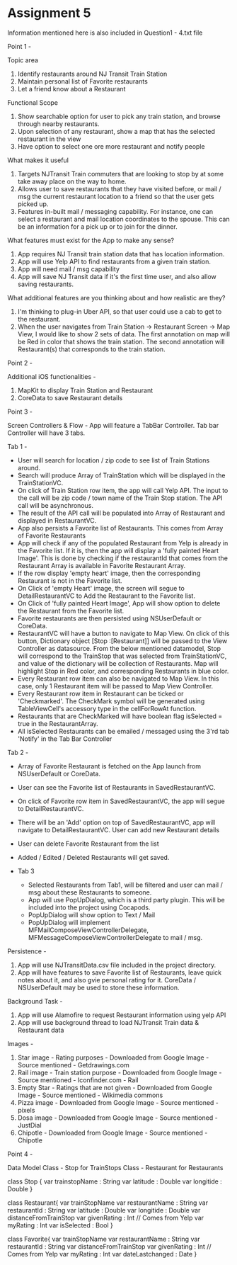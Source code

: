 # Assignment 5

Information mentioned here is also included in Question1 - 4.txt file

Point 1 -

Topic area

1) Identify restaurants around NJ Transit Train Station
2) Maintain personal list of Favorite restaurants
3) Let a friend know about a Restaurant


Functional Scope 

1) Show searchable option for user to pick any train station, and browse through nearby restaurants.
2) Upon selection of any restaurant, show a map that has the selected restaurant in the view
3) Have option to select one ore more restaurant and notify people

What makes it useful

1) Targets NJTransit Train commuters that are looking to stop by at some take away place on the way to home. 
2) Allows user to save restaurants that they have visited before, or mail / msg the current restaurant location to a friend so that the user gets picked up.
3) Features in-built mail / messaging capability. For instance, one can select a restaurant and mail location coordinates to the spouse. This can be an information for a pick up or to join for the dinner.

What features must exist for the App to make any sense?

1) App requires NJ Transit train station data that has location information.
2) App will use Yelp API to find restaurants from a given train station.
3) App will need mail / msg capability 
4) App will save NJ Transit data if it's the first time user, and also allow saving restaurants.

What additional features are you thinking about and how realistic are they?

1) I'm thinking to plug-in Uber API, so that user could use a cab to get to the restaurant.
2) When the user navigates from Train Station -> Restaurant Screen -> Map View, I would like to show 2 sets of data. The first annotation on map will be Red in color that shows the train station. The second annotation will Restaurant(s) that corresponds to the train station.


Point 2 -

Additional iOS functionalities -

1) MapKit to display Train Station and Restaurant
2) CoreData to save Restaurant details

Point 3 -

Screen Controllers & Flow -
App will feature a TabBar Controller. Tab bar Controller will have 3 tabs. 

Tab 1 -

- User will search for location / zip code to see list of Train Stations around.
- Search will produce Array of TrainStation which will be displayed in the TrainStationVC.
- On click of Train Station row item, the app will call Yelp API. The input to the call will be zip code / town name of the 
  Train Stop station. The API call will be asynchronous. 
- The result of the API call will be populated into Array of Restaurant and displayed in RestaurantVC.
- App also persists a Favorite list of Restaurants. This comes from Array of Favorite Restaurants
- App will check if any of the populated Restaurant from Yelp is already in the Favorite list. If it is, then the app will display  a 'fully painted Heart Image'.  This is done by checking if the restaurantId that comes from the Restaurant Array is available in Favorite Restaurant Array.
- If the row display 'empty heart' image, then the corresponding Restaurant is not in the Favorite list.
- On Click of 'empty Heart' image, the screen will segue to DetailRestaurantVC  to Add the Restaurant to the Favorite list.
- On Click of 'fully painted Heart Image', App will show option to delete the Restaurant from the Favorite list.
- Favorite restaurants are then persisted using NSUserDefault or CoreData.
- RestaurantVC will have a button to navigate to Map View. On click of this button, Dictionary object [Stop :[Restaurant]] will be passed to the View Controller as datasource. From the below mentioned datamodel, Stop will correspond to the TrainStop that was selected from TrainStationVC, and value of the dictionary will be collection of Restaurants. Map will highlight Stop in Red color, and corresponding Restaurants in blue color.
- Every Restaurant row item can also be navigated to Map View. In this case, only 1 Restaurant item will be passed to Map View Controller. 
- Every Restaurant row item in Restaurant can be ticked or 'Checkmarked'. The CheckMark symbol will be generated using TableViewCell's accessory type in the cellForRowAt function. 
- Restaurants that are CheckMarked will have boolean flag isSelected = true in the RestaurantArray.
- All isSelected Restaurants can be emailed / messaged using the 3'rd tab 'Notify' in the Tab Bar Controller


Tab 2 -

- Array of Favorite Restaurant is fetched on the App launch from NSUserDefault or CoreData. 
- User can see the Favorite list of Restaurants in SavedRestaurantVC. 
- On click of Favorite row item in SavedRestaurantVC, the app will segue to DetailRestaurantVC.
- There will be an 'Add' option on top of SavedRestaurantVC, app will navigate to DetailRestaurantVC. User can add new Restaurant details 
- User can delete Favorite Restaurant from the list 
- Added / Edited / Deleted Restaurants will get saved.


- Tab 3 

    - Selected Restaurants from Tab1, will be filtered and user can mail / msg about these Restaurants to someone.
    - App will use PopUpDialog, which is a third party plugin. This will be included into the project using Cocapods.
    - PopUpDialog will show option to Text / Mail
    - PopUpDialog will implement MFMailComposeViewControllerDelegate, MFMessageComposeViewControllerDelegate to mail / msg.
    

Persistence -

1) App will use NJTransitData.csv file included in the project directory. 
2) App will have features to save Favorite list of Restaurants, leave quick notes about it, and also gvie personal rating for it.  CoreData / NSUserDefault may be used to store these information.

Background Task -
1) App will use Alamofire to request Restaurant information using yelp API
2) App will use background thread to load NJTransit Train data & Restaurant data

Images -
1) Star image - Rating purposes - Downloaded from Google Image - Source mentioned - Getdrawings.com
2) Rail image - Train station purpose - Downloaded from Google Image - Source mentioned - Iconfinder.com - Rail
3) Empty Star - Ratings that are not given  - Downloaded from Google Image - Source mentioned - Wikimedia commons
4) Pizza image  - Downloaded from Google Image - Source mentioned - pixels
5) Dosa image  - Downloaded from Google Image - Source mentioned - JustDial
6) Chipotle  - Downloaded from Google Image - Source mentioned -  Chipotle


Point 4 -

Data Model
Class - Stop  for TrainStops
Class - Restaurant for Restaurants

class Stop {
var trainstopName : String
var latitude : Double
var longitide : Double
}

class Restaurant{
var trainStopName
var restaurantName : String
var restaurantId : String
var latitude : Double
var longitide : Double
var distanceFromTrainStop
var givenRating : Int // Comes from Yelp
var myRating : Int
var isSelected : Bool
}

class Favorite{
var trainStopName
var restaurantName : String
var restaurantId : String
var distanceFromTrainStop
var givenRating : Int // Comes from Yelp
var myRating : Int
var dateLastchanged : Date
}



